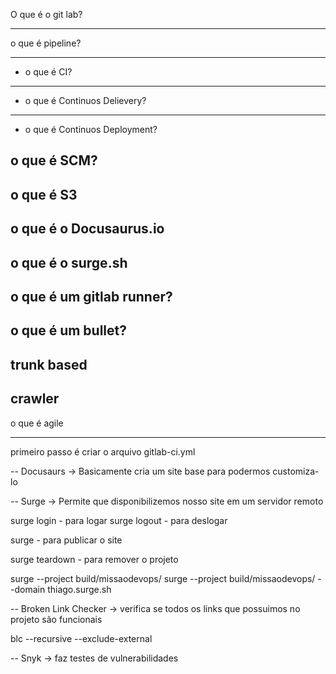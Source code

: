 O que é o git lab?


-----------------------------------------------------------------------------------------------------------------------------------------------------------------------

o que é pipeline?

-----------------------------------------------------------------------------------------------------------------------------------------------------------------------

- o que é CI? 

-----------------------------------------------------------------------------------------------------------------------------------------------------------------------

- o que é Continuos Delievery?
-----------------------------------------------------------------------------------------------------------------------------------------------------------------------

- o que é Continuos Deployment?

o que é SCM?
-----------------------------------------------------------------------------------------------------------------------------------------------------------------------

o que é S3
-----------------------------------------------------------------------------------------------------------------------------------------------------------------------

o que é o Docusaurus.io
-----------------------------------------------------------------------------------------------------------------------------------------------------------------------

o que é o surge.sh
-----------------------------------------------------------------------------------------------------------------------------------------------------------------------

o que é um gitlab runner?
-----------------------------------------------------------------------------------------------------------------------------------------------------------------------

o que é um bullet?
-----------------------------------------------------------------------------------------------------------------------------------------------------------------------

trunk based
-----------------------------------------------------------------------------------------------------------------------------------------------------------------------

crawler
-----------------------------------------------------------------------------------------------------------------------------------------------------------------------


o que é agile

-----------------------------------------------------------------------------------------------------------------------------------------------------------------------

primeiro passo é criar o arquivo gitlab-ci.yml

-- Docusaurs -> Basicamente cria um site base para podermos customiza-lo

-- Surge -> Permite que disponibilizemos nosso site em um servidor remoto 

surge login - para logar
surge logout - para deslogar

surge - para publicar o site

surge teardown - para remover o projeto

surge --project build/missaodevops/
surge --project build/missaodevops/ --domain thiago.surge.sh


-- Broken Link Checker -> verifica se todos os links que possuimos no projeto são funcionais 

blc --recursive --exclude-external <url>

-- Snyk -> faz testes de vulnerabilidades